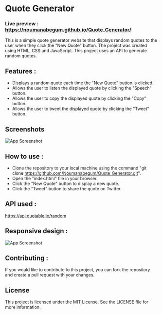 # Quote Generator

### Live preview : https://noumanabegum.github.io/Quote_Generator/

This is a simple quote generator website that displays random quotes to the user when they click the "New Quote" button. The project was created using HTML, CSS and JavaScript. This project uses an API to generate random quotes.



## Features :
* Displays a random quote each time the "New Quote" button is clicked.
* Allows the user to listen the displayed quote by clicking the "Speech" button.
* Allows the user to copy the displayed quote by clicking the "Copy" button.
* Allows the user to tweet the displayed quote by clicking the "Tweet" button.
## Screenshots

![App Screenshot](https://github.com/Noumanabegum/Quote_Generator/blob/main/screenshots/s1.jpg?raw=true)


## How to use :
* Clone the repository to your local machine using the command "git clone https://github.com/Noumanabegum/Quote_Generator.git".
* Open the "index.html" file in your browser.
* Click the "New Quote" button to display a new quote.
* Click the "Tweet" button to share the quote on Twitter.
## API used :
https://api.quotable.io/random
## Responsive design :
![App Screenshot](https://github.com/Noumanabegum/Quote_Generator/blob/main/screenshots/s2.jpg?raw=true)
## Contributing :
If you would like to contribute to this project, you can fork the repository and create a pull request with your changes.
## License 
This project is licensed under the [MIT](https://choosealicense.com/licenses/mit/) License. 
See the LICENSE file for more information.
